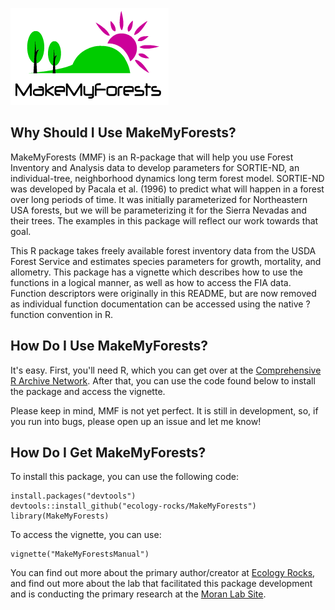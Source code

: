 ![MakeMyForests](makemyforestslogo.png) 

## Why Should I Use MakeMyForests?

MakeMyForests (MMF) is an R-package that will help you use Forest Inventory and Analysis data to develop parameters for SORTIE-ND, an individual-tree, neighborhood dynamics long term forest model. SORTIE-ND was developed by Pacala et al. (1996) to predict what will happen in a forest over long periods of time. It was initially parameterized for Northeastern USA forests, but we will be parameterizing it for the Sierra Nevadas and their trees. The examples in this package will reflect our work towards that goal. 

This R package takes freely available forest inventory data from the USDA Forest Service and estimates species parameters for growth, mortality, and allometry.  This package has a vignette which describes how to use the functions in a logical manner, as well as how to access the FIA data.  Function descriptors were originally in this README, but are now removed as individual function documentation can be accessed using the native ?function convention in R. 

## How Do I Use MakeMyForests?

It's easy. First, you'll need R, which you can get over at the [Comprehensive R Archive Network](https://cran.r-project.org/). After that, you can use the code found below to install the package and access the vignette.

Please keep in mind, MMF is not yet perfect. It is still in development, so, if you run into bugs, please open up an issue and let me know!

## How Do I Get MakeMyForests?

To install this package, you can use the following code:

    install.packages("devtools")
    devtools::install_github("ecology-rocks/MakeMyForests")
    library(MakeMyForests)

To access the vignette, you can use:

    vignette("MakeMyForestsManual")
    
You can find out more about the primary author/creator at [Ecology Rocks](http://www.ecology.rocks),  and find out more about the lab that facilitated this package development and is conducting the primary research at the [Moran Lab Site](https://sites.google.com/site/moranplantlab/).
